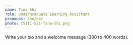 ```yaml
---
name: Tina Shi
role: Undergraduate Learning Assistant
pronouns: She/her
photo: CS111-S21-Tina-Shi.png
---
```


Write your bio and a welcome message (300 to 400 words).
